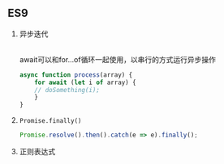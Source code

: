 ## ES9

1. 异步迭代

    <br>await可以和for...of循环一起使用，以串行的方式运行异步操作
    <br>
    ```javascript
    async function process(array) {
        for await (let i of array) {
        // doSomething(i);
        }
    }
    ```

2. ```Promise.finally()```

    ```javascript
    Promise.resolve().then().catch(e => e).finally();
    ```

3. 正则表达式

